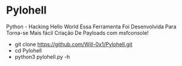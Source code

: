 # Pylohell
Python - Hacking
Hello World Essa Ferramenta Foi Desenvolvida Para Torna-se Mais fácil Criação De Payloads com msfconsole!

  - git clone https://github.com/Will-0x1/Pylohell.git
  - cd Pylohell
  - python3  pylohell.py -h
